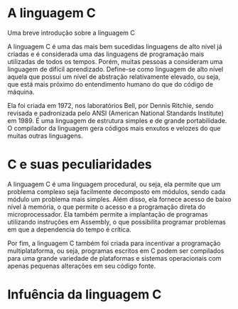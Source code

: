 # A linguagem C
Uma breve introdução sobre a linguagem C

A linguagem C é uma das mais bem sucedidas linguagens de alto nível já criadas e é considerada uma das linguagens de programação mais utilizadas de todos os tempos. Porém, muitas pessoas a consideram uma linguagem de difícil aprendizado.
Define-se como linguagem de alto nível aquela que possui um nível de abstração relativamente elevado, ou seja, que está mais próximo do entendimento humano do que do código de máquina.

Ela foi criada em 1972, nos laboratórios Bell, por Dennis Ritchie, sendo revisada e padronizada pelo ANSI (American National Standards Institute) em 1989. É uma linguagem de estrutura simples e de grande portabilidade. O compilador da linguagem gera códigos mais enxutos e velozes do que muitas outras linguagens.

# C e suas peculiaridades

A linguagem C é uma linguagem procedural, ou seja, ela permite que um problema complexo seja facilmente decomposto em módulos, sendo cada módulo um problema mais simples. Além disso, ela fornece acesso de baixo nível à memória, o que permite o acesso e a programação direta do microprocessador. Ela também permite a implantação de programas utilizando instruções em Assembly, o que possibilita programar problemas em que a dependencia do tempo é crítica.

Por fim, a linguagem C também foi criada para incentivar a programação multiplataforma, ou seja, programas escritos em C podem ser compilados para uma grande variedade de plataformas e sistemas operacionais com apenas pequenas alterações em seu código fonte.

# Infuência da linguagem C


